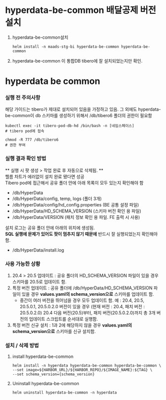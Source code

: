 # hyperdata-be-common 배달공제 버전 설치

1.  hyperdata-be-common설치

    ```
    helm install -n maads-stg-bi hyperdata-be-common hyperdata-be-common
    ```

2.  hyperdata-be-common 이 통합DB tibero에 잘 설치되었는지만 확인.

#

#

# hyperdata be common

### 실행 전 주의사항

해당 가이드는 tibero가 제대로 설치되어 있음을 가정하고 있음.
그 외에도 hyperdata-be-common이 db 스키마를 생성하기 위해서 /db/tibero6 폴더의 권한이 필요함

```
kubectl exec -it tibero-pod-db-hd /bin/bash -n [네임스페이스]
# tibero pod에 접속

chmod -R 777 /db/tibero6
# 권한 부여

```

### 실행 결과 확인 방법

** 실행 시 팟 생성 > 작업 완료 후 자동으로 삭제됨. ** \
헬름 차트가 에러없이 설치 완료 됐다면 성공 \
Tibero pod에 접근해서 공유 폴더 안에 아래 목록이 모두 있는지 확인해야 함

- /db/HyperData
- /db/HyperData/config, temp, logs (폴더 3개)
- /db/HyperData/config/hd_config.properties (BE 공통 설정 파일)
- /db/HyperData/HD_SCHEMA_VERSION (스키마 버전 확인 용 파일)
- /db/HyperData/VERSION (패치 정보 확인 용 파일. FE 출력 시 사용)

설치 로그는 공유 폴더 안에 아래의 위치에 생성됨. \
**SQL 실행에 문제가 있어도 팟이 멈추지 않기 때문에** 반드시 잘 실행되었는지 확인해야 함.

- /db/HyperData/install.log

### 사용 가능한 상황

1. 20.4 > 20.5 업데이트 : 공유 폴더의 HD_SCHEMA_VERSION 파일이 있을 경우 스키마를 20.5로 업데이트 함.
2. 특정 버전 업데이트 : 공유 폴더에 /db/HyperData/HD_SCHEMA_VERSION 파일이 있을 경우 **values.yaml의 schema_version으로** 스키마를 업데이트 함.
   <br>
   - 중간이 여러 버전을 뛰어넘을 경우 모두 업데이트 함.
     예 : 20.4, 20.5, 20.5.0.1, 20.5.0.2.0 버전이 있을 경우 (현재 버전 : 20.4, 패치 버전 : 20.5.0.2.0)
     20.4 다음 버전(20.5)부터, 패치 버전(20.5.0.2.0)까지 총 3개 버전의 업데이트 스크립트를 순서대로 실행함.
3. 특정 버전 신규 설치 : 1과 2에 해당하지 않을 경우 **values.yaml의 schema_version으로** 스키마를 신규 설치함.

### 설치 / 삭제 방법

1. install hyperdata-be-common

   ```
   helm install -n hyperdata hyperdata-be-common hyperdata-be-common \
   --set image=${HARBOR_URL}/${HARBOR_REPO}/${IMAGE_NAME}:${TAG} \
   --set schema_version={schema_version}
   ```

2. Uninstall hyperdata-be-common
   ```
   helm uninstall hyperdata-be-common -n hyperdata
   ```
